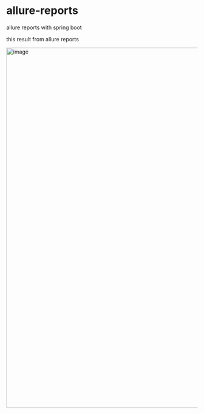 # allure-reports
allure reports with spring boot

this result from allure reports 

<img width="948" alt="image" src="https://user-images.githubusercontent.com/54537198/177537987-8d609991-ccc6-48fa-85be-23a328059451.png">

